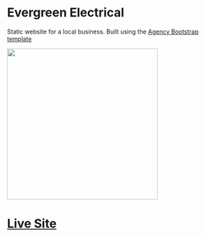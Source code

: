 # Evergreen Electrical

Static website for a local business. Built using the [Agency Bootstrap template](https://startbootstrap.com/themes/agency/)

<img
  width="353"
  alt=""
  src="https://i.imgur.com/4vbtuEF.png"
/>


# [Live Site](https://janwyl1.github.io/evergreenelectrical/)